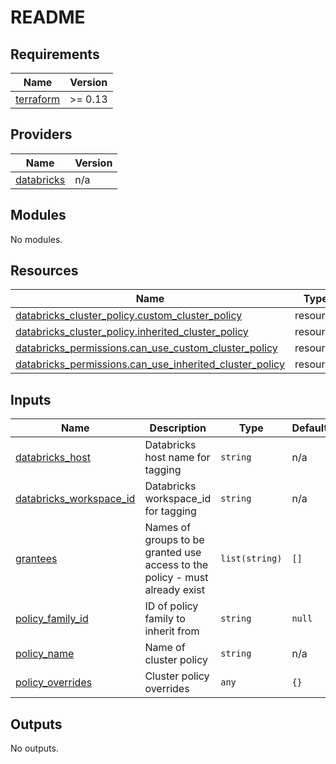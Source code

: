 # README
<!-- START -->
## Requirements

| Name | Version |
|------|---------|
| <a name="requirement_terraform"></a> [terraform](#requirement\_terraform) | >= 0.13 |

## Providers

| Name | Version |
|------|---------|
| <a name="provider_databricks"></a> [databricks](#provider\_databricks) | n/a |

## Modules

No modules.

## Resources

| Name | Type |
|------|------|
| [databricks_cluster_policy.custom_cluster_policy](https://registry.terraform.io/providers/databricks/databricks/latest/docs/resources/cluster_policy) | resource |
| [databricks_cluster_policy.inherited_cluster_policy](https://registry.terraform.io/providers/databricks/databricks/latest/docs/resources/cluster_policy) | resource |
| [databricks_permissions.can_use_custom_cluster_policy](https://registry.terraform.io/providers/databricks/databricks/latest/docs/resources/permissions) | resource |
| [databricks_permissions.can_use_inherited_cluster_policy](https://registry.terraform.io/providers/databricks/databricks/latest/docs/resources/permissions) | resource |

## Inputs

| Name | Description | Type | Default | Required |
|------|-------------|------|---------|:--------:|
| <a name="input_databricks_host"></a> [databricks\_host](#input\_databricks\_host) | Databricks host name for tagging | `string` | n/a | yes |
| <a name="input_databricks_workspace_id"></a> [databricks\_workspace\_id](#input\_databricks\_workspace\_id) | Databricks workspace\_id for tagging | `string` | n/a | yes |
| <a name="input_grantees"></a> [grantees](#input\_grantees) | Names of groups to be granted use access to the policy - must already exist | `list(string)` | `[]` | no |
| <a name="input_policy_family_id"></a> [policy\_family\_id](#input\_policy\_family\_id) | ID of policy family to inherit from | `string` | `null` | no |
| <a name="input_policy_name"></a> [policy\_name](#input\_policy\_name) | Name of cluster policy | `string` | n/a | yes |
| <a name="input_policy_overrides"></a> [policy\_overrides](#input\_policy\_overrides) | Cluster policy overrides | `any` | `{}` | no |

## Outputs

No outputs.
<!-- END -->
